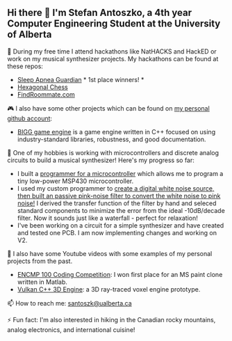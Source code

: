 ## Hi there 👋 I'm Stefan Antoszko, a 4th year Computer Engineering Student at the University of Alberta

🔭 During my free time I attend hackathons like NatHACKS and HackED or work on my musical synthesizer projects. My hackathons can be found at these repos:

- [Sleep Apnea Guardian](https://github.com/dreambigzhang/Sleep-Apnea-Guardian) * 1st place winners! *
- [Hexagonal Chess](https://github.com/stefan-png/hackedbeta22)
- [FindRoommate.com](https://github.com/dreambigzhang/FindRoommate.com)

🎮 I also have some other projects which can be found on [my personal github account](https://github.com/stefan-png):
- [BIGG game engine](https://github.com/stefan-png/BIGGEngine/tree/main) is a game engine written in C++ focused on using industry-standard libraries, robustness, and good documentation.


🎹 One of my hobbies is working with microcontrollers and discrete analog circuits to build a musical synthesizer! Here's my progress so far:
- I built a [programmer for a microcontroller](https://hackaday.io/project/195106-msp430-programmer-using-stm32) which allows me to program a tiny low-power MSP430 microcontroller.
- I used my custom programmer to [create a digital white noise source, then built an passive pink-noise filter to convert the white noise to pink noise!](https://hackaday.io/project/195199-pink-noise-generator) I derived the transfer function of the filter by hand and seleced standard components to minimize the error from the ideal -10dB/decade filter. Now it sounds just like a waterfall - perfect for relaxation!
- I've been working on a circuit for a simple synthesizer and have created and tested one PCB. I am now implementing changes and working on V2.

🎥 I also have some Youtube videos with some examples of my personal projects from the past.
- [ENCMP 100 Coding Competition](https://www.youtube.com/watch?v=7ouzcBXrGYw): I won first place for an MS paint clone written in Matlab.
- [Vulkan C++ 3D Engine](https://youtu.be/LN4s6xCcLB8): a 3D ray-traced voxel engine prototype. 

📫 How to reach me: santoszk@ualberta.ca

⚡ Fun fact: I'm also interested in hiking in the Canadian rocky mountains, analog electronics, and international cuisine!
